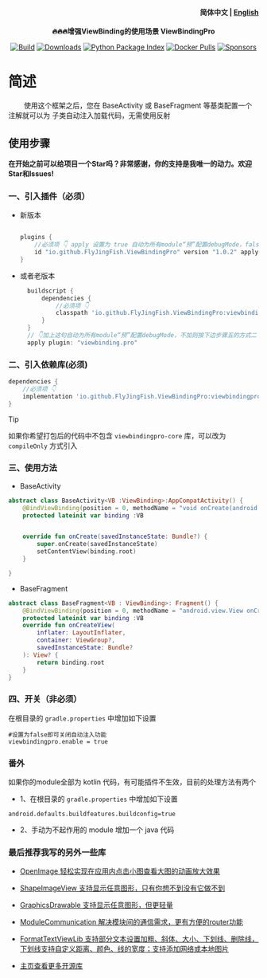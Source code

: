 <h4 align="right">
  <strong>简体中文</strong> | <a href="https://github.com/FlyJingFish/ViewBindingPro/blob/master/README-en.md">English</a>
</h4>

<p align="center">
  <strong>
    🔥🔥🔥增强ViewBinding的使用场景
    <a>ViewBindingPro</a>
  </strong>
</p>

<p align="center">
  <a href="https://central.sonatype.com/search?q=io.github.FlyJingFish.ViewBindingPro"><img
    src="https://img.shields.io/maven-central/v/io.github.FlyJingFish.ViewBindingPro/viewbindingpro-core"
    alt="Build"
  /></a>
  <a href="https://github.com/FlyJingFish/ViewBindingPro/stargazers"><img
    src="https://img.shields.io/github/stars/FlyJingFish/ViewBindingPro.svg?style=flat"
    alt="Downloads"
  /></a>
  <a href="https://github.com/FlyJingFish/ViewBindingPro/network/members"><img
    src="https://img.shields.io/github/forks/FlyJingFish/ViewBindingPro.svg?style=flat"
    alt="Python Package Index"
  /></a>
  <a href="https://github.com/FlyJingFish/ViewBindingPro/issues"><img
    src="https://img.shields.io/github/issues/FlyJingFish/ViewBindingPro.svg?style=flat"
    alt="Docker Pulls"
  /></a>
  <a href="https://github.com/FlyJingFish/ViewBindingPro/blob/master/LICENSE"><img
    src="https://img.shields.io/github/license/FlyJingFish/ViewBindingPro.svg?style=flat"
    alt="Sponsors"
  /></a>
</p>



# 简述

&nbsp;&nbsp;&nbsp;&nbsp;&nbsp;&nbsp;&nbsp;&nbsp;使用这个框架之后，您在 BaseActivity 或 BaseFragment 等基类配置一个注解就可以为 子类自动注入加载代码，无需使用反射



## 使用步骤

**在开始之前可以给项目一个Star吗？非常感谢，你的支持是我唯一的动力。欢迎Star和Issues!**

### 一、引入插件（必须）


- 新版本

  ```gradle
  
  plugins {
      //必须项 👇 apply 设置为 true 自动为所有module“预”配置debugMode，false则按下边步骤五的方式二
      id "io.github.FlyJingFish.ViewBindingPro" version "1.0.2" apply true
  }
  ```

- 或者老版本

  ```gradle
    buildscript {
        dependencies {
            //必须项 👇
            classpath 'io.github.FlyJingFish.ViewBindingPro:viewbindingpro-plugin:1.0.2'
        }
    }
    // 👇加上这句自动为所有module“预”配置debugMode，不加则按下边步骤五的方式二
    apply plugin: "viewbinding.pro"
    ```


### 二、引入依赖库(必须)

```gradle
dependencies {
    //必须项 👇
    implementation 'io.github.FlyJingFish.ViewBindingPro:viewbindingpro-core:1.0.2'
}
```

> [!TIP]
> 如果你希望打包后的代码中不包含 `viewbindingpro-core` 库，可以改为 `compileOnly` 方式引入


### 三、使用方法

- BaseActivity

```kotlin
abstract class BaseActivity<VB :ViewBinding>:AppCompatActivity() {
    @BindViewBinding(position = 0, methodName = "void onCreate(android.os.Bundle)", isProtected = true, bindingType = BingType.INFLATE)
    protected lateinit var binding :VB


    override fun onCreate(savedInstanceState: Bundle?) {
        super.onCreate(savedInstanceState)
        setContentView(binding.root)
    }

}
```

- BaseFragment

```kotlin
abstract class BaseFragment<VB : ViewBinding>: Fragment() {
    @BindViewBinding(position = 0, methodName = "android.view.View onCreateView(android.view.LayoutInflater,android.view.ViewGroup,android.os.Bundle)",  isProtected = false,bindingType = BingType.INFLATE_FALSE)
    protected lateinit var binding :VB
    override fun onCreateView(
        inflater: LayoutInflater,
        container: ViewGroup?,
        savedInstanceState: Bundle?
    ): View? {
        return binding.root
    }
}
```

### 四、开关（非必须）

在根目录的 `gradle.properties` 中增加如下设置

```properties
#设置为false即可关闭自动注入功能
viewbindingpro.enable = true 
```

### 番外

如果你的module全部为 kotlin 代码，有可能插件不生效，目前的处理方法有两个

- 1、在根目录的 `gradle.properties` 中增加如下设置

```properties
android.defaults.buildfeatures.buildconfig=true
```

- 2、手动为不起作用的 module 增加一个 java 代码

### 最后推荐我写的另外一些库

- [OpenImage 轻松实现在应用内点击小图查看大图的动画放大效果](https://github.com/FlyJingFish/OpenImage)

- [ShapeImageView 支持显示任意图形，只有你想不到没有它做不到](https://github.com/FlyJingFish/ShapeImageView)

- [GraphicsDrawable 支持显示任意图形，但更轻量](https://github.com/FlyJingFish/GraphicsDrawable)

- [ModuleCommunication 解决模块间的通信需求，更有方便的router功能](https://github.com/FlyJingFish/ModuleCommunication)

- [FormatTextViewLib 支持部分文本设置加粗、斜体、大小、下划线、删除线，下划线支持自定义距离、颜色、线的宽度；支持添加网络或本地图片](https://github.com/FlyJingFish/FormatTextViewLib)

- [主页查看更多开源库](https://github.com/FlyJingFish)